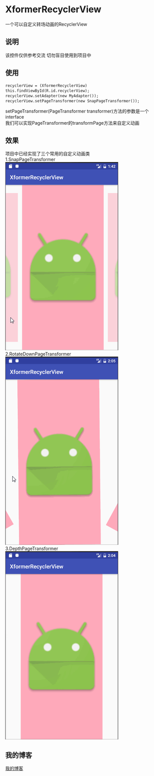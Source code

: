 # XformerRecyclerView
一个可以自定义转场动画的RecyclerView

## 说明
该控件仅供参考交流 切勿盲目使用到项目中

## 使用
```
recyclerView = (XformerRecyclerView) this.findViewById(R.id.recyclerView);
recyclerView.setAdapter(new MyAdapter());
recyclerView.setPageTransformer(new SnapPageTransformer());
```
setPageTransformer(PageTransformer transformer)方法的参数是一个interface\
我们可以实现PageTransformer的transformPage方法来自定义动画

## 效果
项目中已经实现了三个常用的自定义动画类\
1.SnapPageTransformer\
![](https://github.com/fcott19/XformerRecyclerView/blob/master/app/src/main/gif/SnapPageTransformer.gif)  
2.RotateDownPageTransformer\
![](https://github.com/fcott19/XformerRecyclerView/blob/master/app/src/main/gif/RotateDownPageTransformer.gif)  
3.DepthPageTransformer\
![](https://github.com/fcott19/XformerRecyclerView/blob/master/app/src/main/gif/DepthPageTransformer.gif)  

## 我的博客
[我的博客](http://www.jianshu.com/u/832088a30e73 "快点我")  

